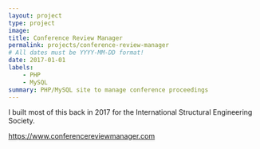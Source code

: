 ```yaml
---
layout: project
type: project
image: 
title: Conference Review Manager
permalink: projects/conference-review-manager
# All dates must be YYYY-MM-DD format!
date: 2017-01-01
labels:
    - PHP
    - MySQL 
summary: PHP/MySQL site to manage conference proceedings 
---
```


I built most of this back in 2017 for the International Structural Engineering Society. 

https://www.conferencereviewmanager.com